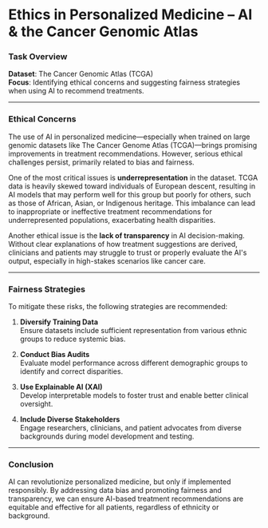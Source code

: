 # Ethics in Personalized Medicine – AI & the Cancer Genomic Atlas

### Task Overview

**Dataset**: The Cancer Genomic Atlas (TCGA)  
**Focus**: Identifying ethical concerns and suggesting fairness strategies when using AI to recommend treatments.

---

### Ethical Concerns

The use of AI in personalized medicine—especially when trained on large genomic datasets like The Cancer Genome Atlas (TCGA)—brings promising improvements in treatment recommendations. However, serious ethical challenges persist, primarily related to bias and fairness.

One of the most critical issues is **underrepresentation** in the dataset. TCGA data is heavily skewed toward individuals of European descent, resulting in AI models that may perform well for this group but poorly for others, such as those of African, Asian, or Indigenous heritage. This imbalance can lead to inappropriate or ineffective treatment recommendations for underrepresented populations, exacerbating health disparities.

Another ethical issue is the **lack of transparency** in AI decision-making. Without clear explanations of how treatment suggestions are derived, clinicians and patients may struggle to trust or properly evaluate the AI's output, especially in high-stakes scenarios like cancer care.

---

### Fairness Strategies

To mitigate these risks, the following strategies are recommended:

1. **Diversify Training Data**  
   Ensure datasets include sufficient representation from various ethnic groups to reduce systemic bias.

2. **Conduct Bias Audits**  
   Evaluate model performance across different demographic groups to identify and correct disparities.

3. **Use Explainable AI (XAI)**  
   Develop interpretable models to foster trust and enable better clinical oversight.

4. **Include Diverse Stakeholders**  
   Engage researchers, clinicians, and patient advocates from diverse backgrounds during model development and testing.

---

### Conclusion

AI can revolutionize personalized medicine, but only if implemented responsibly. By addressing data bias and promoting fairness and transparency, we can ensure AI-based treatment recommendations are equitable and effective for all patients, regardless of ethnicity or background.
